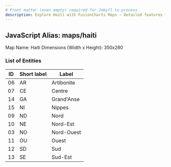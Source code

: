 ```yaml
---
# Front matter (even empty) required for Jekyll to process
description: Explore Haiti with FusionCharts Maps – Detailed features for seamless integration. Try now & enhance your data visualization today! 
---
```


## JavaScript Alias: maps/haiti

Map Name: Haiti
Dimensions (Width x Height): 350x280





### List of Entities

ID | Short label | Label
---|---|---|
06|AR|Artibonite
07|CE|Centre
14|GA|Grand'Anse
15|NI|Nippes
09|ND|Nord
10|NE|Nord-Est
03|NO|Nord-Ouest
11|OU|Ouest
12|SD|Sud
13|SE|Sud-Est

